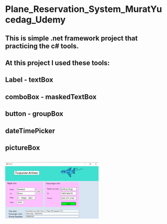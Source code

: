 # Plane_Reservation_System_MuratYucedag_Udemy
## This is simple .net framework project that practicing the c# tools.
## At this project I used these tools:
## Label - textBox
## comboBox - maskedTextBox
## button - groupBox
## dateTimePicker
## pictureBox 

<br>
  <img
  src="Plane_Reservation_System\assets\project_picture.jpeg"
  alt="Plane_Reservation_System"
  title="Plane_Reservation_System"
  style="display: inline-block; margin: 0 auto; max-width: 300px">
